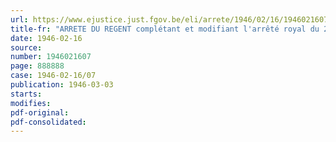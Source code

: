 ```yaml
---
url: https://www.ejustice.just.fgov.be/eli/arrete/1946/02/16/1946021607/justel
title-fr: "ARRETE DU REGENT complétant et modifiant l'arrêté royal du 24 juillet 1939, organisant les caisses mutuelles spéciales d'allocations familiales, en ce qui concerne les professions ambulantes"
date: 1946-02-16
source:
number: 1946021607
page: 888888
case: 1946-02-16/07
publication: 1946-03-03
starts:
modifies:
pdf-original:
pdf-consolidated:
---
```


